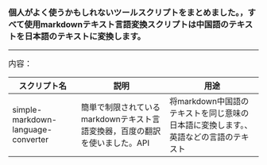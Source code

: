 ### 個人がよく使うかもしれないツールスクリプトをまとめました。，すべて使用markdownテキスト言語変換スクリプトは中国語のテキストを日本語のテキストに変換します。

---

<font size=3>内容：</font>

| スクリプト名 | 説明 | 用途 |
| ----- | ----- | ----- |
| simple-markdown-language-converter | 簡単で制限されているmarkdownテキスト言語変換器，百度の翻訳を使いました。API | 将markdown中国語のテキストを同じ意味の日本語に変換します。、英語などの言語のテキスト |